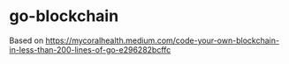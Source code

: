 # go-blockchain
Based on https://mycoralhealth.medium.com/code-your-own-blockchain-in-less-than-200-lines-of-go-e296282bcffc
